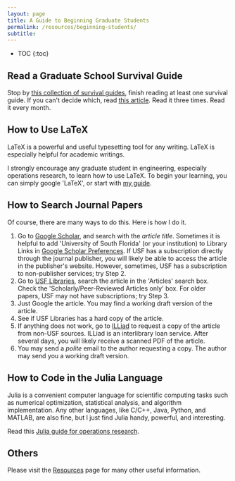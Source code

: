 ```yaml
---
layout: page
title: A Guide to Beginning Graduate Students
permalink: /resources/beginning-students/
subtitle:
---
```


* TOC
{:toc}


## Read a Graduate School Survival Guide
Stop by [this collection of survival guides](/resources/graduate-school-guides), finish reading at least one survival guide. If you can't decide which, read [this article](http://cacm.acm.org/blogs/blog-cacm/157012-phds-from-the-facultys-perspective/fulltext). Read it three times. Read it every month. 


## How to Use LaTeX
LaTeX is a powerful and useful typesetting tool for any writing. LaTeX is especially helpful for academic writings.

I strongly encourage any graduate student in engineering, especially operations research, to learn how to use LaTeX. To begin your learning, you can simply google 'LaTeX', or start with [my guide](/latex).


## How to Search Journal Papers
Of course, there are many ways to do this. Here is how I do it.

1. Go to [Google Scholar](http://scholar.google.com/), and search with the <em>article title</em>. Sometimes it is helpful to add 'University of South Florida' (or your institution) to Library Links in [Google Scholar Preferences](http://scholar.google.com/scholar_preferences?hl=en&amp;lr=&amp;output=search). If USF has a subscription directly through the journal publisher, you will likely be able to access the article in the publisher's website. However, sometimes, USF has a subscription to non-publisher services; try Step 2.
2. Go to [USF Libraries](http://www.lib.usf.edu), search the article in the 'Articles' search box. Check the 'Scholarly/Peer-Reviewed Articles only' box. For older papers, USF may not have subscriptions; try Step 3.
3. Just Google the article. You may find a working draft version of the article.
4. See if USF Libraries has a hard copy of the article.
5. If anything does not work, go to [ILLiad](http://www.lib.usf.edu/ill/) to request a copy of the article from non-USF sources. ILLiad is an interlibrary loan service. After several days, you will likely receive a scanned PDF of the article.
6. You may send a *polite* email to the author requesting a copy. The author may send you a working draft version.



## How to Code in the Julia Language

Julia is a convenient computer language for scientific computing tasks such as numerical optimization, statistical analysis, and algorithm implementation. Any other languages, like C/C++, Java, Python, and MATLAB, are also fine, but I just find Julia handy, powerful, and interesting.

Read this [Julia guide for operations research](/julia).

## Others

Please visit the [Resources](/resources) page for many other useful information.
